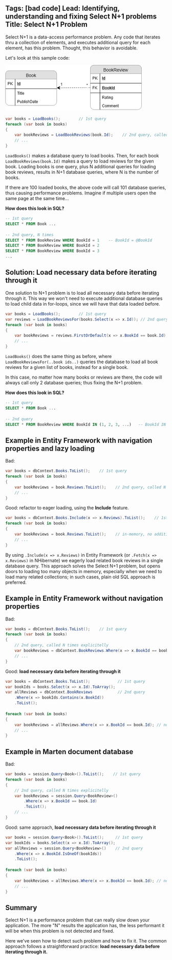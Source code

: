 Tags: [bad code]
Lead: Identifying, understanding and fixing Select N+1 problems
Title: Select N+1 Problem
---

Select N+1 is a data-access performance problem. Any code that iterates thru a collection of elements, and executes additional query for each element, has this problem. Thought, this behavior is avoidable.<!--excerpt-->

Let's look at this sample code:

![1528580795195](/images/data-model.png)

```c#
var books = LoadBooks();        // 1st query
foreach (var book in books)
{
    var bookReviews = LoadBookReviews(book.Id);    // 2nd query, called N times
    // ...
}
```

`LoadBooks()` makes a database query to load books. Then, for each book `LoadBookReviews(book.Id)` makes a query to load reviews for the given book. Loading books is one query, plus N additional queries for loading book reviews, results in N+1 database queries, where N is the number of books. 

If there are 100 loaded books, the above code will call 101 database queries, thus causing performance problems. Imagine if multiple users open the same page at the same time... 

**How does this look in SQL?**

```sql
-- 1st query
SELECT * FROM Book ...

-- 2nd query, N times
SELECT * FROM BookReview WHERE BookId = 1    -- BookId = @BookId
SELECT * FROM BookReview WHERE BookId = 2
SELECT * FROM BookReview WHERE BookId = 3
...
```

## Solution: Load necessary data before iterating through it

One solution to N+1 problem is to load all necessary data before iterating through it. This way we won't need to execute additional database queries to load child data in for-loops, since we will have that data loaded before.

```c#
var books = LoadBooks();        // 1st query
var reviews = LoadBookReviewsFor(books.Select(x => x.Id)); // 2nd query, called once
foreach (var book in books)
{
    var bookReviews = reviews.FirstOrDefault(x => x.BookId == book.Id);
    // ...
}
```

`LoadBooks()` does the same thing as before, where `LoadBookReviewsFor(..book ids..)` queries the database to load all book reviews for a given list of books, instead for a single book.

In this case, no matter how many books or reviews are there, the code will always call only 2 database queries; thus fixing the N+1 problem.

**How does this look in SQL?**

```sql
-- 1st query
SELECT * FROM Book ...

-- 2nd query
SELECT * FROM BookReview WHERE BookId IN (1, 2, 3, ...)   -- BookId IN @BookIds
```

## Example in Entity Framework with navigation properties and lazy loading

Bad:

```c#
var books = dbContext.Books.ToList();    // 1st query
foreach (var book in books)
{
    var bookReviews = book.Reviews.ToList();    // 2nd query, called N times via lazy loading
    // ...
}
```

Good: refactor to eager loading, using the **Include** feature.

```c#
var books = dbContext.Books.Include(x => x.Reviews).ToList();    // 1st query, batched
foreach (var book in books)
{
    var bookReviews = book.Reviews.ToList();    // in-memory, no additional queries
    // ...
}
```

By using `.Include(x => x.Reviews)` in Entity Framework (or `.Fetch(x => x.Reviews)` in NHibernate) we eagerly load related book reviews in a single database query. This approach solves the Select N+1 problem, but opens doors to loading too many objects in memory, especially when we need to load many related collections; in such cases, plain old SQL approach is preferred.

## Example in Entity Framework without navigation properties

Bad:

```c#
var books = dbContext.Books.ToList();    // 1st query
foreach (var book in books)
{
    // 2nd query, called N times explicitelly 
    var bookReviews = dbContext.BookReviews.Where(x => x.BookId == book.Id).ToList();
    // ...
}
```

Good: **load necessary data before iterating through it**

```c#
var books = dbContext.Books.ToList();            // 1st query
var bookIds = books.Select(x => x.Id).ToArray();
var allReviews = dbContext.BookReviews           // 2nd query
    .Where(x => bookIds.Contains(x.BookId))
    .ToList();

foreach (var book in books)
{
    var bookReviews = allReviews.Where(x => x.BookId == book.Id); // no additional query
    // ...
}
```

## Example in Marten document database

Bad:

```c#
var books = session.Query<Book>().ToList();    // 1st query
foreach (var book in books)
{
    // 2nd query, called N times explicitelly 
    var bookReviews = session.Query<BookReview>()
        .Where(x => x.BookId == book.Id)
        .ToList(); 
    // ...
}
```

Good: same approach, **load necessary data before iterating through it**

```c#
var books = session.Query<Book>().ToList();		// 1st query
var bookIds = books.Select(x => x.Id).ToArray();
var allReviews = session.Query<BookReview>()    // 2nd query
    .Where(x => x.BookId.IsOneOf(bookIds))
    .ToList();								

foreach (var book in books)
{
    var bookReviews = allReviews.Where(x => x.BookId == book.Id); // no additional query
    // ...
}
```

## Summary 

Select N+1 is a performance problem that can really slow down your application. The more "N" results the application has, the less performant it will be when this problem is not detected and fixed.

Here we've seen how to detect such problem and how to fix it. The common approach follows a straightforward practice: **load necessary data before iterating through it.**
